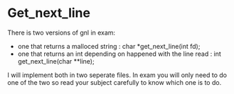 # Get_next_line
There is two versions of gnl in exam:
- one that returns a malloced string : char *get_next_line(int fd);
- one that returns an int depending on happened with the line read : int get_next_line(char **line);

I will implement both in two seperate files.
In exam you will only need to do one of the two so read your subject carefully to know which one is to do.